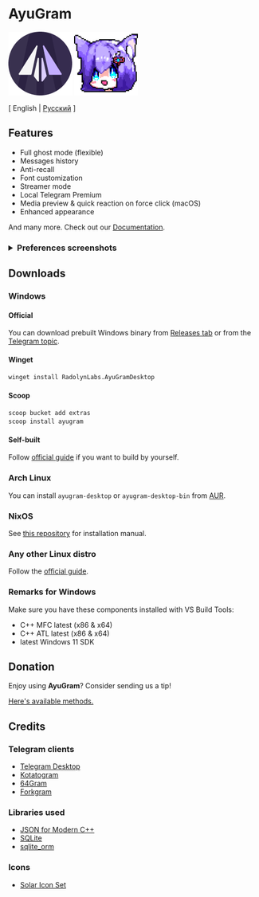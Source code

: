 # AyuGram

![AyuGram Logo](.github/AyuGram.png) ![AyuChan](.github/AyuChan.png)

[ English  |   [Русский](README-RU.md) ]

## Features

- Full ghost mode (flexible)
- Messages history
- Anti-recall
- Font customization
- Streamer mode
- Local Telegram Premium
- Media preview & quick reaction on force click (macOS)
- Enhanced appearance

And many more. Check out our [Documentation](https://docs.ayugram.one/desktop/).

<h3>
  <details>
    <summary>Preferences screenshots</summary>
    <img src='.github/demos/demo1.png' width='268'>
    <img src='.github/demos/demo2.png' width='268'>
    <img src='.github/demos/demo3.png' width='268'>
    <img src='.github/demos/demo4.png' width='268'>
  </details>
</h3>

## Downloads

### Windows

#### Official

You can download prebuilt Windows binary from [Releases tab](https://github.com/AyuGram/AyuGramDesktop/releases) or from
the [Telegram topic](https://t.me/ayugramchat/12788).

#### Winget

```bash
winget install RadolynLabs.AyuGramDesktop
```

#### Scoop

```bash
scoop bucket add extras
scoop install ayugram
```

#### Self-built

Follow [official guide](https://github.com/AyuGram/AyuGramDesktop/blob/dev/docs/building-win-x64.md) if you want to
build by yourself.

### Arch Linux

You can install `ayugram-desktop` or `ayugram-desktop-bin` from [AUR](https://aur.archlinux.org/packages?O=0&K=ayugram).

### NixOS

See [this repository](https://github.com/ayugram-port/ayugram-desktop) for installation manual.

### Any other Linux distro

Follow the [official guide](https://github.com/AyuGram/AyuGramDesktop/blob/dev/docs/building-linux.md).

### Remarks for Windows

Make sure you have these components installed with VS Build Tools:

- C++ MFC latest (x86 & x64)
- C++ ATL latest (x86 & x64)
- latest Windows 11 SDK

## Donation

Enjoy using **AyuGram**? Consider sending us a tip!

[Here's available methods.](https://docs.ayugram.one/donate/)

## Credits

### Telegram clients

- [Telegram Desktop](https://github.com/telegramdesktop/tdesktop)
- [Kotatogram](https://github.com/kotatogram/kotatogram-desktop)
- [64Gram](https://github.com/TDesktop-x64/tdesktop)
- [Forkgram](https://github.com/forkgram/tdesktop)

### Libraries used

- [JSON for Modern C++](https://github.com/nlohmann/json)
- [SQLite](https://github.com/sqlite/sqlite)
- [sqlite_orm](https://github.com/fnc12/sqlite_orm)

### Icons

- [Solar Icon Set](https://www.figma.com/community/file/1166831539721848736)
